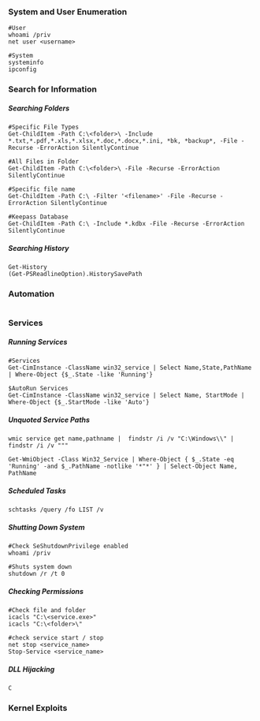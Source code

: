 ### System and User Enumeration

```
#User
whoami /priv
net user <username>

#System
systeminfo
ipconfig
```

### Search for Information
##### Searching Folders

```
#Specific File Types
Get-ChildItem -Path C:\<folder>\ -Include *.txt,*.pdf,*.xls,*.xlsx,*.doc,*.docx,*.ini, *bk, *backup*, -File -Recurse -ErrorAction SilentlyContinue

#All Files in Folder
Get-ChildItem -Path C:\<folder>\ -File -Recurse -ErrorAction SilentlyContinue

#Specific file name
Get-ChildItem -Path C:\ -Filter '<filename>' -File -Recurse -ErrorAction SilentlyContinue

#Keepass Database
Get-ChildItem -Path C:\ -Include *.kdbx -File -Recurse -ErrorAction SilentlyContinue
```
##### Searching History
```
Get-History
(Get-PSReadlineOption).HistorySavePath
```
### Automation

```

```

### Services
##### Running Services
```
#Services
Get-CimInstance -ClassName win32_service | Select Name,State,PathName | Where-Object {$_.State -like 'Running'}

$AutoRun Services
Get-CimInstance -ClassName win32_service | Select Name, StartMode | Where-Object {$_.StartMode -like 'Auto'}
```

##### Unquoted Service Paths
```
wmic service get name,pathname |  findstr /i /v "C:\Windows\\" | findstr /i /v """

Get-WmiObject -Class Win32_Service | Where-Object { $_.State -eq 'Running' -and $_.PathName -notlike '*"*' } | Select-Object Name, PathName
```

##### Scheduled Tasks
```
schtasks /query /fo LIST /v
```

##### Shutting Down System
```
#Check SeShutdownPrivilege enabled
whoami /priv  

#Shuts system down
shutdown /r /t 0
```

##### Checking Permissions
```
#Check file and folder
icacls "C:\<service.exe>"
icacls "C:\<folder>\"

#check service start / stop
net stop <service_name>
Stop-Service <service_name>
```

##### DLL Hijacking

```
C
```

### Kernel Exploits
